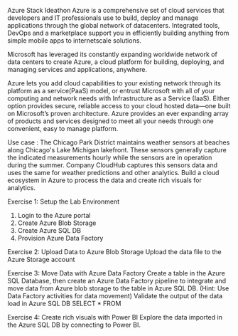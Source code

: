 Azure Stack Ideathon
Azure is a comprehensive set of cloud services that developers and IT professionals use to build, deploy   and   manage   applications   through the global   network   of   datacenters.   Integrated   tools, DevOps and a marketplace support you in efficiently building anything from simple mobile apps to internet­scale solutions.

Microsoft has leveraged its constantly expanding worldwide network of data centers to create Azure, a cloud platform for building, deploying, and managing services and applications, anywhere. 

Azure   lets   you   add   cloud   capabilities   to   your   existing   network   through   its   platform   as   a service(PaaS) model, or entrust Microsoft with all of your computing and network needs with Infrastructure as a Service (IaaS). Either option provides secure, reliable access to your cloud hosted data—one built on Microsoft’s proven architecture. Azure provides an ever expanding array of products and services designed to meet all your needs through one convenient, easy to manage platform. 

Use case :
The Chicago Park District maintains weather sensors at beaches along Chicago's Lake Michigan lakefront. These sensors generally capture the indicated measurements hourly while the sensors are in operation during the summer. Company CloudHub captures this sensors data and uses the same for weather predictions and other analytics. Build a cloud ecosystem in Azure to process the data and create rich visuals for analytics.

Exercise 1: Setup the Lab Environment 
1. Login to the Azure portal
2. Create Azure Blob Storage
3. Create Azure SQL DB
4. Provision Azure Data Factory

Exercise 2: Upload Data to Azure Blob Storage 
Upload the data file to the Azure Storage account

Exercise 3: Move Data with Azure Data Factory 
Create a table in the Azure SQL Database, then create an Azure Data Factory pipeline to integrate and move data from Azure blob storage to the table in Azure SQL DB. (Hint: Use Data Factory activities for data movement)
Validate the output of the data load in Azure SQL DB
SELECT * FROM <table> 

Exercise 4: Create rich visuals with Power BI 
Explore the data imported in the Azure SQL DB by connecting to Power BI.
